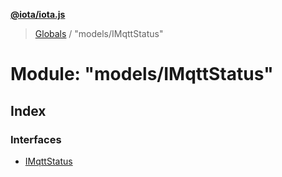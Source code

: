 **[@iota/iota.js](../README.md)**

> [Globals](../README.md) / "models/IMqttStatus"

# Module: "models/IMqttStatus"

## Index

### Interfaces

* [IMqttStatus](../interfaces/_models_imqttstatus_.imqttstatus.md)
